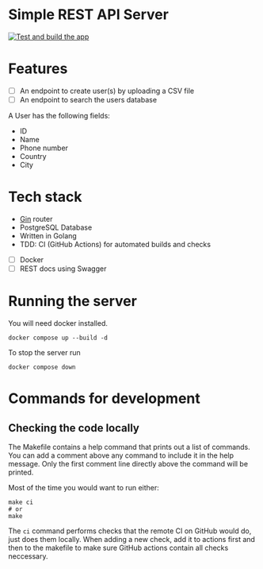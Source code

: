 # Simple REST API Server

[![Test and build the app](https://github.com/m-kuzmin/simple-rest-api/actions/workflows/golang-ci.yml/badge.svg?branch=main)](https://github.com/m-kuzmin/simple-rest-api/actions/workflows/golang-ci.yml)

# Features

- [ ] An endpoint to create user(s) by uploading a CSV file
- [ ] An endpoint to search the users database

A User has the following fields:

- ID
- Name
- Phone number
- Country
- City

# Tech stack

- [Gin](https://github.com/gin-gonic/gin) router
- PostgreSQL Database
- Written in Golang
- TDD: CI (GitHub Actions) for automated builds and checks
- [ ] Docker
- [ ] REST docs using Swagger

# Running the server

You will need docker installed.

```shell
docker compose up --build -d
```

To stop the server run

```shell
docker compose down
```

# Commands for development

## Checking the code locally

The Makefile contains a help command that prints out a list of commands. You can add a comment above any command to
include it in the help message. Only the first comment line directly above the command will be printed.

Most of the time you would want to run either:

```shell
make ci
# or
make
```

The `ci` command performs checks that the remote CI on GitHub would do, just does them locally. When adding a new check,
add it to actions first and then to the makefile to make sure GitHub actions contain all checks neccessary.

